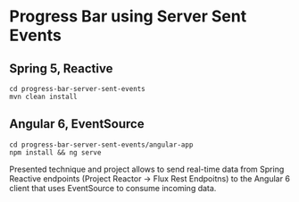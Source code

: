 # Progress Bar using Server Sent Events

## Spring 5, Reactive
```
cd progress-bar-server-sent-events
mvn clean install
```
## Angular 6, EventSource
```
cd progress-bar-server-sent-events/angular-app
npm install && ng serve
```

Presented technique and project allows to send real-time data from Spring Reactive endpoints (Project Reactor -> Flux Rest Endpoitns)
to the Angular 6 client that uses EventSource to consume incoming data.
